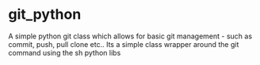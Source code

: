 # git_python
A simple python git class which allows for basic git management - such as commit, push, pull clone etc.. Its a simple class wrapper around the git command using the sh python libs
